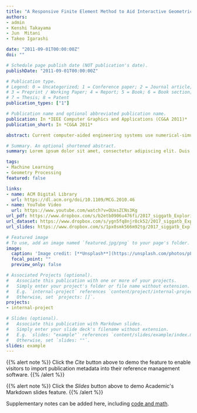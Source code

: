 ```yaml
---
title: "A Responsive Finite Element Method to Aid Interactive Geometric Modeling"
authors:
- admin
- Kenshi Takayama 
- Jun  Mitani  
- Takeo Igarashi

date: "2011-09-01T00:00:00Z"
doi: ""

# Schedule page publish date (NOT publication's date).
publishDate: "2011-09-01T00:00:00Z"

# Publication type.
# Legend: 0 = Uncategorized; 1 = Conference paper; 2 = Journal article;
# 3 = Preprint / Working Paper; 4 = Report; 5 = Book; 6 = Book section;
# 7 = Thesis; 8 = Patent
publication_types: ["1"]

# Publication name and optional abbreviated publication name.
publication: In *IEEE Computer Graphics and Applications (CG&A 2011)*
publication_short: In *CG&A 2011*

abstract: Current computer-aided engineering systems use numerical-simulation methods mainly as offline verification tools to reject designs that don't satisfy the required constraints, rather than as tools to guide users toward better designs. However, integrating real-time finite element method (FEM) into interactive geometric modeling can provide user guidance. During interactive editing, real-time feedback from numerical simulation guides users toward an improved design without tedious trial-and-error iterations. Careful reuse of previous computation results, such as meshes and matrices, on the basis of speed and accuracy trade-offs, have helped produce fast FEM analysis during interactive editing. Several 2D example applications and informal user studies show this approach's effectiveness. Such tools could help nonexpert users design objects that satisfy physical constraints and help those users understand the underlying physical properties.

# Summary. An optional shortened abstract.
summary: Lorem ipsum dolor sit amet, consectetur adipiscing elit. Duis posuere tellus ac convallis placerat. Proin tincidunt magna sed ex sollicitudin condimentum.

tags:
- Machine Learning 
- Geometry Processing
featured: false

links:
- name: ACM Digital Library
  url: https://dl.acm.org/doi/10.1109/MCG.2010.46
- name: YouTube Video
  url: https://www.youtube.com/watch?v=OUxsZCNs3Kg
url_pdf: https://www.dropbox.com/s/b2etb0906u476fi/2017_siggatb_ExploringGenerative3DShapes.pdf
url_dataset: https://www.dropbox.com/s/ygn5fq8njr8ck52/2017_siggatb_ExploringGenerative3Dshapes_Objs.zip
url_slides: https://www.dropbox.com/s/1px0smk566m92tg/2017_siggatb_ExploringGenerative3DShapes_Slide.pdf

# Featured image
# To use, add an image named `featured.jpg/png` to your page's folder. 
image:
  caption: 'Image credit: [**Unsplash**](https://unsplash.com/photos/pLCdAaMFLTE)'
  focal_point: ""
  preview_only: false

# Associated Projects (optional).
#   Associate this publication with one or more of your projects.
#   Simply enter your project's folder or file name without extension.
#   E.g. `internal-project` references `content/project/internal-project/index.md`.
#   Otherwise, set `projects: []`.
projects:
- internal-project

# Slides (optional).
#   Associate this publication with Markdown slides.
#   Simply enter your slide deck's filename without extension.
#   E.g. `slides: "example"` references `content/slides/example/index.md`.
#   Otherwise, set `slides: ""`.
slides: example
---
```


{{% alert note %}}
Click the *Cite* button above to demo the feature to enable visitors to import publication metadata into their reference management software.
{{% /alert %}}

{{% alert note %}}
Click the *Slides* button above to demo Academic's Markdown slides feature.
{{% /alert %}}

Supplementary notes can be added here, including [code and math](https://sourcethemes.com/academic/docs/writing-markdown-latex/).

